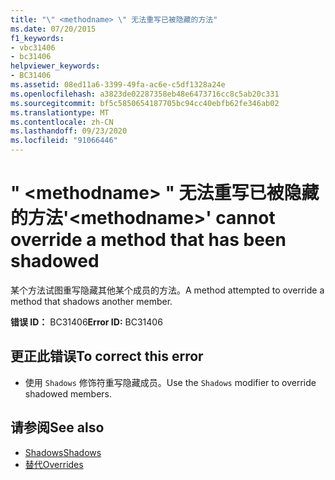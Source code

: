```yaml
---
title: "\" <methodname> \" 无法重写已被隐藏的方法"
ms.date: 07/20/2015
f1_keywords:
- vbc31406
- bc31406
helpviewer_keywords:
- BC31406
ms.assetid: 08ed11a6-3399-49fa-ac6e-c5df1328a24e
ms.openlocfilehash: a3823de02287358eb48e6473716cc8c5ab20c331
ms.sourcegitcommit: bf5c5850654187705bc94cc40ebfb62fe346ab02
ms.translationtype: MT
ms.contentlocale: zh-CN
ms.lasthandoff: 09/23/2020
ms.locfileid: "91066446"
---
```

# <a name="methodname-cannot-override-a-method-that-has-been-shadowed"></a><span data-ttu-id="86d3a-102">" \<methodname> " 无法重写已被隐藏的方法</span><span class="sxs-lookup"><span data-stu-id="86d3a-102">'\<methodname>' cannot override a method that has been shadowed</span></span>

<span data-ttu-id="86d3a-103">某个方法试图重写隐藏其他某个成员的方法。</span><span class="sxs-lookup"><span data-stu-id="86d3a-103">A method attempted to override a method that shadows another member.</span></span>  
  
 <span data-ttu-id="86d3a-104">**错误 ID：** BC31406</span><span class="sxs-lookup"><span data-stu-id="86d3a-104">**Error ID:** BC31406</span></span>  
  
## <a name="to-correct-this-error"></a><span data-ttu-id="86d3a-105">更正此错误</span><span class="sxs-lookup"><span data-stu-id="86d3a-105">To correct this error</span></span>  
  
- <span data-ttu-id="86d3a-106">使用 `Shadows` 修饰符重写隐藏成员。</span><span class="sxs-lookup"><span data-stu-id="86d3a-106">Use the `Shadows` modifier to override shadowed members.</span></span>  
  
## <a name="see-also"></a><span data-ttu-id="86d3a-107">请参阅</span><span class="sxs-lookup"><span data-stu-id="86d3a-107">See also</span></span>

- [<span data-ttu-id="86d3a-108">Shadows</span><span class="sxs-lookup"><span data-stu-id="86d3a-108">Shadows</span></span>](../language-reference/modifiers/shadows.md)
- [<span data-ttu-id="86d3a-109">替代</span><span class="sxs-lookup"><span data-stu-id="86d3a-109">Overrides</span></span>](../language-reference/modifiers/overrides.md)
